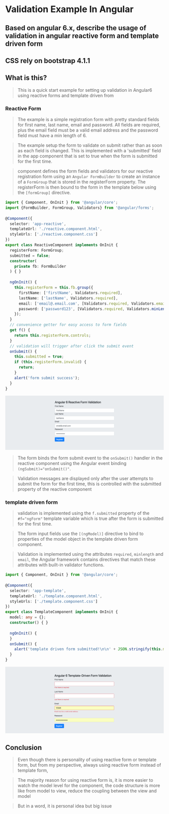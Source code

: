# Validation Example In Angular

## Based on angular 6.x, describe the usage of validation in angular reactive form and template driven form

## CSS rely on bootstrap 4.1.1

## What is this?

> This is a quick start example for setting up validation in Angular6 using reactive forms and template driven from

### Reactive Form

> The example is a simple registration form with pretty standard fields for first name, last name, email and password. All fields are required, plus the email field must be a valid email address and the password field must have a min length of 6.
  
> The example setup the form to validate on submit rather than as soon as each field is changed. This is implemented with a 'submitted' field in the app component that is set to true when the form is submitted for the first time.

> component defines the form fields and validators for our reactive registration form using an `Angular FormBuilder` to create an instance of a `FormGroup` that is stored in the registerForm property. The registerForm is then bound to the form in the template below using the `[formGroup]` directive.

```typescript
import { Component, OnInit } from '@angular/core';
import {FormBuilder, FormGroup, Validators} from '@angular/forms';

@Component({
  selector: 'app-reactive',
  templateUrl: './reactive.component.html',
  styleUrls: ['./reactive.component.css']
})
export class ReactiveComponent implements OnInit {
  registerForm: FormGroup;
  submitted = false;
  constructor(
    private fb: FormBuilder
  ) { }

  ngOnInit() {
    this.registerForm = this.fb.group({
      firstName: ['firstName', Validators.required],
      lastName: ['lastName', Validators.required],
      email: ['email@.email.com', [Validators.required, Validators.email]],
      password: ['password123', [Validators.required, Validators.minLength(6)]]
    });
  }
  // convenience getter for easy access to form fields
  get f() {
    return this.registerForm.controls;
  }
  // validation will trigger after click the submit event
  onSubmit() {
    this.submitted = true;
    if (this.registerForm.invalid) {
      return;
    }
    alert('form submit success');
  }
}
```

![reactive form](src/assets/reactive-form.png)

> The form binds the form submit event to the `onSubmit()` handler in the reactive component using the Angular event binding `(ngSubmit)="onSubmit()"`. 

> Validation messages are displayed only after the user attempts to submit the form for the first time, this is controlled with the submitted property of the reactive component


### template driven form

> validation is implemented using the `f.submitted` property of the `#f="ngForm"` template variable which is true after the form is submitted for the first time.

> The form input fields use the `[(ngModel)]` directive to bind to properties of the model object in the template driven form component. 

> Validation is implemented using the attributes `required`, `minlength` and `email`, the Angular framework contains directives that match these attributes with built-in validator functions.
  
```typescript
import { Component, OnInit } from '@angular/core';

@Component({
  selector: 'app-template',
  templateUrl: './template.component.html',
  styleUrls: ['./template.component.css']
})
export class TemplateComponent implements OnInit {
  model: any = {};
  constructor() { }

  ngOnInit() {
  }
  onSubmit() {
    alert('template driven form submitted!\n\n' + JSON.stringify(this.model));
  }
}
```
![template driven form](src/assets/template-driven-form.png)


## Conclusion

> Even though there is personality of using reactive form or template form, but from my perspective, always using reactive form instead of template form, 

> The majority reason for using reactive form is, it is more easier to watch the model level for the component, the code structure is more like from model to view, reduce the coupling between the view and model

> But in a word, it is personal idea but big issue
